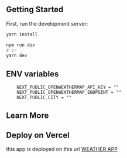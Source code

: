  
## Getting Started

First, run the development server:

```bash
yarn install

npm run dev
# or
yarn dev
```

## ENV variables

```
    NEXT_PUBLIC_OPENWEATHERMAP_API_KEY = ""
    NEXT_PUBLIC_OPENWEATHERMAP_ENDPOINT = ""
    NEXT_PUBLIC_CITY = ""

```

 
## Learn More
 

## Deploy on Vercel

this app is deployed on this url   [WEATHER APP](https://weather-zeleri.vercel.com) 

 